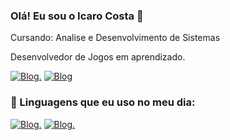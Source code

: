 ### Olá! Eu sou o Icaro Costa  👋

Cursando: Analise e Desenvolvimento de Sistemas


Desenvolvedor de Jogos em aprendizado.

[![Blog](https://img.shields.io/badge/Instagram-E4405F?style=for-the-badge&logo=instagram&logoColor=white).](https://www.instagram.com/icarusfl_.13_/)
[![Blog](https://img.shields.io/badge/Steam-000000?style=for-the-badge&logo=steam&logoColor=white)](https://steamcommunity.com/profiles/76561198996786257/)


### 🚀 Linguagens que eu uso no meu dia:
[![Blog](https://img.shields.io/badge/Lua-2C2D72?style=for-the-badge&logo=lua&logoColor=white).]()
[![Blog](https://img.shields.io/badge/C%23-239120?style=for-the-badge&logo=c-sharp&logoColor=white).](https://learn.microsoft.com/pt-br/dotnet/csharp/tour-of-csharp/)

